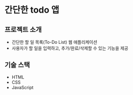 # 간단한 todo 앱

## 프로젝트 소개
- 간단한 할 일 목록(To-Do List) 웹 애플리케이션
- 사용자가 할 일을 입력하고, 추가/완료/삭제할 수 있는 기능을 제공

## 기술 스택
- HTML
- CSS
- JavaScript
